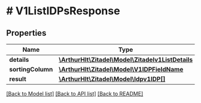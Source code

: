 # # V1ListIDPsResponse

## Properties

Name | Type | Description | Notes
------------ | ------------- | ------------- | -------------
**details** | [**\ArthurHlt\Zitadel\Model\Zitadelv1ListDetails**](Zitadelv1ListDetails.md) |  | [optional]
**sortingColumn** | [**\ArthurHlt\Zitadel\Model\V1IDPFieldName**](V1IDPFieldName.md) |  | [optional]
**result** | [**\ArthurHlt\Zitadel\Model\Idpv1IDP[]**](Idpv1IDP.md) |  | [optional]

[[Back to Model list]](../../README.md#models) [[Back to API list]](../../README.md#endpoints) [[Back to README]](../../README.md)
